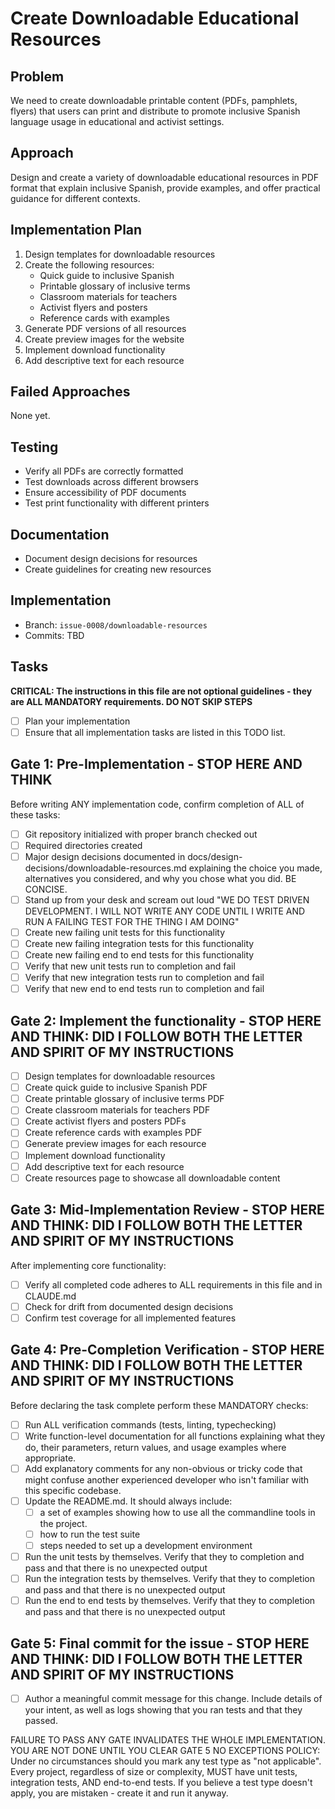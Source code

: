 # Create Downloadable Educational Resources

## Problem
We need to create downloadable printable content (PDFs, pamphlets, flyers) that users can print and distribute to promote inclusive Spanish language usage in educational and activist settings.

## Approach
Design and create a variety of downloadable educational resources in PDF format that explain inclusive Spanish, provide examples, and offer practical guidance for different contexts.

## Implementation Plan
1. Design templates for downloadable resources
2. Create the following resources:
   - Quick guide to inclusive Spanish
   - Printable glossary of inclusive terms
   - Classroom materials for teachers
   - Activist flyers and posters
   - Reference cards with examples
3. Generate PDF versions of all resources
4. Create preview images for the website
5. Implement download functionality
6. Add descriptive text for each resource

## Failed Approaches
None yet.

## Testing
- Verify all PDFs are correctly formatted
- Test downloads across different browsers
- Ensure accessibility of PDF documents
- Test print functionality with different printers

## Documentation
- Document design decisions for resources
- Create guidelines for creating new resources

## Implementation
- Branch: `issue-0008/downloadable-resources`
- Commits: TBD

## Tasks

**CRITICAL: The instructions in this file are not optional guidelines - they are ALL MANDATORY requirements. DO NOT SKIP STEPS**

- [ ] Plan your implementation
- [ ] Ensure that all implementation tasks are listed in this TODO list.

## Gate 1: Pre-Implementation - STOP HERE AND THINK

Before writing ANY implementation code, confirm completion of ALL of these tasks:
- [ ] Git repository initialized with proper branch checked out
- [ ] Required directories created
- [ ] Major design decisions documented in docs/design-decisions/downloadable-resources.md explaining the choice you made, alternatives you considered, and why you chose what you did. BE CONCISE.
- [ ] Stand up from your desk and scream out loud "WE DO TEST DRIVEN DEVELOPMENT. I WILL NOT WRITE ANY CODE UNTIL I WRITE AND RUN A FAILING TEST FOR THE THING I AM DOING"
- [ ] Create new failing unit tests for this functionality
- [ ] Create new failing integration tests for this functionality
- [ ] Create new failing end to end tests for this functionality
- [ ] Verify that new unit tests run to completion and fail
- [ ] Verify that new integration tests run to completion and fail
- [ ] Verify that new end to end tests run to completion and fail

## Gate 2: Implement the functionality - STOP HERE AND THINK: DID I FOLLOW BOTH THE LETTER AND SPIRIT OF MY INSTRUCTIONS

- [ ] Design templates for downloadable resources
- [ ] Create quick guide to inclusive Spanish PDF
- [ ] Create printable glossary of inclusive terms PDF
- [ ] Create classroom materials for teachers PDF
- [ ] Create activist flyers and posters PDFs
- [ ] Create reference cards with examples PDF
- [ ] Generate preview images for each resource
- [ ] Implement download functionality
- [ ] Add descriptive text for each resource
- [ ] Create resources page to showcase all downloadable content

## Gate 3: Mid-Implementation Review - STOP HERE AND THINK: DID I FOLLOW BOTH THE LETTER AND SPIRIT OF MY INSTRUCTIONS

After implementing core functionality:
- [ ] Verify all completed code adheres to ALL requirements in this file and in CLAUDE.md
- [ ] Check for drift from documented design decisions
- [ ] Confirm test coverage for all implemented features

## Gate 4: Pre-Completion Verification - STOP HERE AND THINK: DID I FOLLOW BOTH THE LETTER AND SPIRIT OF MY INSTRUCTIONS

Before declaring the task complete perform these MANDATORY checks:
- [ ] Run ALL verification commands (tests, linting, typechecking)
- [ ] Write function-level documentation for all functions explaining what they do, their parameters, return values, and usage examples where appropriate.
- [ ] Add explanatory comments for any non-obvious or tricky code that might confuse another experienced developer who isn't familiar with this specific codebase.
- [ ] Update the README.md. It should always include:
  - [ ] a set of examples showing how to use all the commandline tools in the project.
  - [ ] how to run the test suite
  - [ ] steps needed to set up a development environment
- [ ] Run the unit tests by themselves. Verify that they to completion and pass and that there is no unexpected output
- [ ] Run the integration tests by themselves. Verify that they to completion and pass and that there is no unexpected output
- [ ] Run the end to end tests by themselves. Verify that they to completion and pass and that there is no unexpected output

## Gate 5: Final commit for the issue - STOP HERE AND THINK: DID I FOLLOW BOTH THE LETTER AND SPIRIT OF MY INSTRUCTIONS
- [ ] Author a meaningful commit message for this change. Include details of your intent, as well as logs showing that you ran tests and that they passed.

FAILURE TO PASS ANY GATE INVALIDATES THE WHOLE IMPLEMENTATION. YOU ARE NOT DONE UNTIL YOU CLEAR GATE 5
NO EXCEPTIONS POLICY: Under no circumstances should you mark any test type as "not applicable". Every project, regardless of size or complexity, MUST have unit tests, integration tests, AND end-to-end tests. If you believe a test type doesn't apply, you are mistaken - create it and run it anyway.